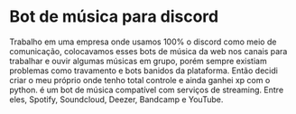 # Bot de música para discord

Trabalho em uma empresa onde usamos 100% o discord como meio de comunicação, colocavamos esses bots de música da web nos canais para trabalhar e ouvir algumas músicas em grupo, porém sempre existiam problemas como travamento e bots banidos da plataforma. Então decidi criar o meu próprio onde tenho total controle e ainda ganhei xp com o python.
é um bot de música compatível com serviços de streaming. Entre eles, Spotify, Soundcloud, Deezer, Bandcamp e YouTube.

